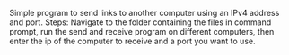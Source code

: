 Simple program to send links to another computer using an IPv4 address and port.
Steps:
Navigate to the folder containing the files in command prompt, run the send and receive program on different computers, then enter the ip of the computer to receive and a port you want to use.
